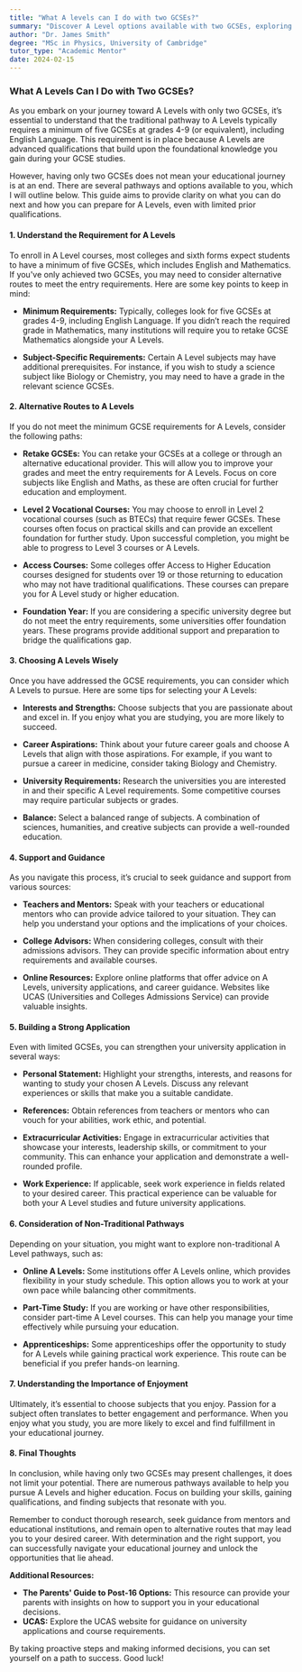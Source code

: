 ```yaml
---
title: "What A levels can I do with two GCSEs?"
summary: "Discover A Level options available with two GCSEs, exploring alternative pathways despite the typical requirement of five GCSEs for advanced qualifications."
author: "Dr. James Smith"
degree: "MSc in Physics, University of Cambridge"
tutor_type: "Academic Mentor"
date: 2024-02-15
---
```


### What A Levels Can I Do with Two GCSEs?

As you embark on your journey toward A Levels with only two GCSEs, it’s essential to understand that the traditional pathway to A Levels typically requires a minimum of five GCSEs at grades 4-9 (or equivalent), including English Language. This requirement is in place because A Levels are advanced qualifications that build upon the foundational knowledge you gain during your GCSE studies.

However, having only two GCSEs does not mean your educational journey is at an end. There are several pathways and options available to you, which I will outline below. This guide aims to provide clarity on what you can do next and how you can prepare for A Levels, even with limited prior qualifications.

#### 1. **Understand the Requirement for A Levels**

To enroll in A Level courses, most colleges and sixth forms expect students to have a minimum of five GCSEs, which includes English and Mathematics. If you've only achieved two GCSEs, you may need to consider alternative routes to meet the entry requirements. Here are some key points to keep in mind:

- **Minimum Requirements:** Typically, colleges look for five GCSEs at grades 4-9, including English Language. If you didn’t reach the required grade in Mathematics, many institutions will require you to retake GCSE Mathematics alongside your A Levels.
  
- **Subject-Specific Requirements:** Certain A Level subjects may have additional prerequisites. For instance, if you wish to study a science subject like Biology or Chemistry, you may need to have a grade in the relevant science GCSEs.

#### 2. **Alternative Routes to A Levels**

If you do not meet the minimum GCSE requirements for A Levels, consider the following paths:

- **Retake GCSEs:** You can retake your GCSEs at a college or through an alternative educational provider. This will allow you to improve your grades and meet the entry requirements for A Levels. Focus on core subjects like English and Maths, as these are often crucial for further education and employment.

- **Level 2 Vocational Courses:** You may choose to enroll in Level 2 vocational courses (such as BTECs) that require fewer GCSEs. These courses often focus on practical skills and can provide an excellent foundation for further study. Upon successful completion, you might be able to progress to Level 3 courses or A Levels.

- **Access Courses:** Some colleges offer Access to Higher Education courses designed for students over 19 or those returning to education who may not have traditional qualifications. These courses can prepare you for A Level study or higher education.

- **Foundation Year:** If you are considering a specific university degree but do not meet the entry requirements, some universities offer foundation years. These programs provide additional support and preparation to bridge the qualifications gap.

#### 3. **Choosing A Levels Wisely**

Once you have addressed the GCSE requirements, you can consider which A Levels to pursue. Here are some tips for selecting your A Levels:

- **Interests and Strengths:** Choose subjects that you are passionate about and excel in. If you enjoy what you are studying, you are more likely to succeed.

- **Career Aspirations:** Think about your future career goals and choose A Levels that align with those aspirations. For example, if you want to pursue a career in medicine, consider taking Biology and Chemistry.

- **University Requirements:** Research the universities you are interested in and their specific A Level requirements. Some competitive courses may require particular subjects or grades.

- **Balance:** Select a balanced range of subjects. A combination of sciences, humanities, and creative subjects can provide a well-rounded education.

#### 4. **Support and Guidance**

As you navigate this process, it’s crucial to seek guidance and support from various sources:

- **Teachers and Mentors:** Speak with your teachers or educational mentors who can provide advice tailored to your situation. They can help you understand your options and the implications of your choices.

- **College Advisors:** When considering colleges, consult with their admissions advisors. They can provide specific information about entry requirements and available courses.

- **Online Resources:** Explore online platforms that offer advice on A Levels, university applications, and career guidance. Websites like UCAS (Universities and Colleges Admissions Service) can provide valuable insights.

#### 5. **Building a Strong Application**

Even with limited GCSEs, you can strengthen your university application in several ways:

- **Personal Statement:** Highlight your strengths, interests, and reasons for wanting to study your chosen A Levels. Discuss any relevant experiences or skills that make you a suitable candidate.

- **References:** Obtain references from teachers or mentors who can vouch for your abilities, work ethic, and potential.

- **Extracurricular Activities:** Engage in extracurricular activities that showcase your interests, leadership skills, or commitment to your community. This can enhance your application and demonstrate a well-rounded profile.

- **Work Experience:** If applicable, seek work experience in fields related to your desired career. This practical experience can be valuable for both your A Level studies and future university applications.

#### 6. **Consideration of Non-Traditional Pathways**

Depending on your situation, you might want to explore non-traditional A Level pathways, such as:

- **Online A Levels:** Some institutions offer A Levels online, which provides flexibility in your study schedule. This option allows you to work at your own pace while balancing other commitments.

- **Part-Time Study:** If you are working or have other responsibilities, consider part-time A Level courses. This can help you manage your time effectively while pursuing your education.

- **Apprenticeships:** Some apprenticeships offer the opportunity to study for A Levels while gaining practical work experience. This route can be beneficial if you prefer hands-on learning.

#### 7. **Understanding the Importance of Enjoyment**

Ultimately, it’s essential to choose subjects that you enjoy. Passion for a subject often translates to better engagement and performance. When you enjoy what you study, you are more likely to excel and find fulfillment in your educational journey.

#### 8. **Final Thoughts**

In conclusion, while having only two GCSEs may present challenges, it does not limit your potential. There are numerous pathways available to help you pursue A Levels and higher education. Focus on building your skills, gaining qualifications, and finding subjects that resonate with you. 

Remember to conduct thorough research, seek guidance from mentors and educational institutions, and remain open to alternative routes that may lead you to your desired career. With determination and the right support, you can successfully navigate your educational journey and unlock the opportunities that lie ahead.

**Additional Resources:**
- **The Parents' Guide to Post-16 Options:** This resource can provide your parents with insights on how to support you in your educational decisions.
- **UCAS:** Explore the UCAS website for guidance on university applications and course requirements.

By taking proactive steps and making informed decisions, you can set yourself on a path to success. Good luck!
    